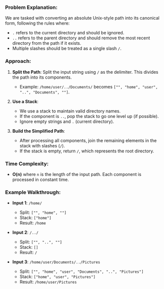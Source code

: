 ### Problem Explanation:

We are tasked with converting an absolute Unix-style path into its canonical form, following the rules where:
- `.` refers to the current directory and should be ignored.
- `..` refers to the parent directory and should remove the most recent directory from the path if it exists.
- Multiple slashes should be treated as a single slash `/`.

### Approach:

1. **Split the Path**: Split the input string using `/` as the delimiter. This divides the path into its components.
   - Example: `/home/user/../Documents/` becomes `["", "home", "user", "..", "Documents", ""]`.

2. **Use a Stack**:
   - We use a stack to maintain valid directory names.
   - If the component is `..`, pop the stack to go one level up (if possible).
   - Ignore empty strings and `.` (current directory).

3. **Build the Simplified Path**:
   - After processing all components, join the remaining elements in the stack with slashes (`/`).
   - If the stack is empty, return `/`, which represents the root directory.

### Time Complexity:
- **O(n)** where `n` is the length of the input path. Each component is processed in constant time.

### Example Walkthrough:

- **Input 1**: `/home/`
  - Split: `["", "home", ""]`
  - Stack: `["home"]`
  - Result: `/home`

- **Input 2**: `/../`
  - Split: `["", "..", ""]`
  - Stack: `[]`
  - Result: `/`

- **Input 3**: `/home/user/Documents/../Pictures`
  - Split: `["", "home", "user", "Documents", "..", "Pictures"]`
  - Stack: `["home", "user", "Pictures"]`
  - Result: `/home/user/Pictures`
